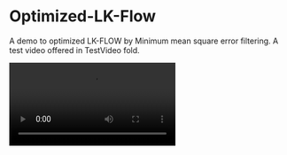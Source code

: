 # Optimized-LK-Flow
A demo to optimized LK-FLOW by Minimum mean square error filtering.
A test video offered in TestVideo fold.

![result](https://github.com/wonderseen/Optimized-LK-Flow/blob/master/result-show/LK-Flow-result.mp4)
